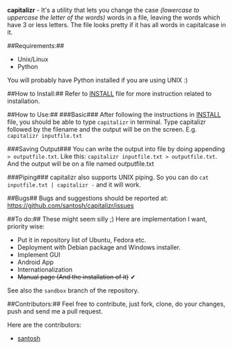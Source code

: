 **capitalizr** - It's a utility that lets you change the case *(lowercase to
uppercase the letter of the words)* words in a file, leaving the words which
have 3 or less letters. The file looks pretty if it has all words in
capitalcase in it.

##Requirements:##
 * Unix/Linux
 * Python

You will probably have Python installed if you are using UNIX :)

##How to Install:##
Refer to [INSTALL][1] file for more instruction related to installation.


##How to Use:##
###Basic###
After following the instructions in [INSTALL][1] file, you should be able
to type `capitalizr` in terminal. Type capitalizr followed by the filename
and the output will be on the screen. E.g. `capitalizr inputfile.txt`

###Saving Output###
You can write the output into file by doing appending `> outputfile.txt`.
Like this: `capitalizr inputfile.txt > outputfile.txt`. And the output will
be on a file named outputfile.txt

###Piping###
capitalizr also supports UNIX piping. So you can do
`cat inputfile.txt | capitalizr -` and it will work.

##Bugs##
Bugs and suggestions should be reported at: https://github.com/santosh/capitalizr/issues

##To do:##
These might seem silly ;) Here are implementation I want, priority wise:

 * Put it in repository list of Ubuntu, Fedora etc.
 * Deployment with Debian package and Windows installer.
 * Implement GUI
 * Android App
 * Internationalization
 * ~~Manual page (And the installation of it)~~ ✔

See also the `sandbox` branch of the repository.

##Contributors:##
Feel free to contribute, just fork, clone, do your changes, push and send me
a pull request.

Here are the contributors:

<!-- only add yourself if you think you really contributed -->

 * [santosh][2]

  [1]: https://github.com/santosh/capitalizr/blob/master/INSTALL.md
  [2]: https://github.com/santosh
